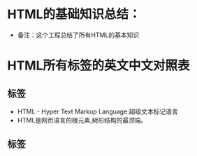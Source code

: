# HTML的基础知识总结：
* 备注：这个工程总结了所有HTML的基本知识

# HTML所有标签的英文中文对照表
## <HTML>标签
  * HTML - Hyper Text Markup Language:超级文本标记语言
  * HTML是网页语言的根元素,树形结构的最顶端。

## <head>标签


